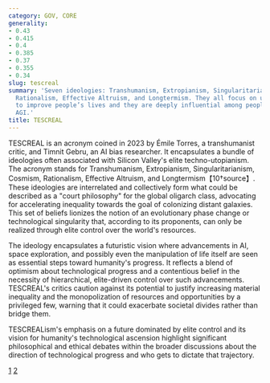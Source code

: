 ```yaml
---
category: GOV, CORE
generality:
- 0.43
- 0.415
- 0.4
- 0.385
- 0.37
- 0.355
- 0.34
slug: tescreal
summary: 'Seven ideologies: Transhumanism, Extropianism, Singularitarianism, Cosmism,
  Rationalism, Effective Altruism, and Longtermism. They all focus on using technology
  to improve people’s lives and they are deeply influential among people working on
  AGI.'
title: TESCREAL
---
```


TESCREAL is an acronym coined in 2023 by Émile Torres, a transhumanist critic, and Timnit Gebru, an AI bias researcher. It encapsulates a bundle of ideologies often associated with Silicon Valley's elite techno-utopianism. The acronym stands for Transhumanism, Extropianism, Singularitarianism, Cosmism, Rationalism, Effective Altruism, and Longtermism【10†source】. These ideologies are interrelated and collectively form what could be described as a "court philosophy" for the global oligarch class, advocating for accelerating inequality towards the goal of colonizing distant galaxies. This set of beliefs lionizes the notion of an evolutionary phase change or technological singularity that, according to its proponents, can only be realized through elite control over the world's resources.

The ideology encapsulates a futuristic vision where advancements in AI, space exploration, and possibly even the manipulation of life itself are seen as essential steps toward humanity's progress. It reflects a blend of optimism about technological progress and a contentious belief in the necessity of hierarchical, elite-driven control over such advancements. TESCREAL's critics caution against its potential to justify increasing material inequality and the monopolization of resources and opportunities by a privileged few, warning that it could exacerbate societal divides rather than bridge them.

TESCREALism's emphasis on a future dominated by elite control and its vision for humanity's technological ascension highlight significant philosophical and ethical debates within the broader discussions about the direction of technological progress and who gets to dictate that trajectory.

[1](https://www.truthdig.com/articles/the-acronym-behind-our-wildest-ai-dreams-and-nightmares/) [2](https://www.bellwether.works/tescreal/)